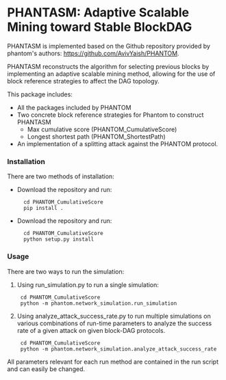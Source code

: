 # PHANTASM: Adaptive Scalable Mining toward Stable BlockDAG

PHANTASM is implemented based on the Github repository provided by phantom's authors: https://github.com/AvivYaish/PHANTOM.

PHANTASM reconstructs the algorithm for selecting previous blocks by implementing an adaptive scalable mining method, allowing for the use of block reference strategies to affect the DAG topology.

This package includes:
- All the packages included by PHANTOM
- Two concrete block reference strategies for Phantom to construct PHANTASM
    - Max cumulative score (PHANTOM_CumulativeScore)
    - Longest shortest path (PHANTOM_ShortestPath)
- An implementation of a splitting attack against the PHANTOM protocol.

### Installation
There are two methods of installation:
- Download the repository and run: 

        cd PHANTOM_CumulativeScore
        pip install .

- Download the repository and run: 

        cd PHANTOM_CumulativeScore
        python setup.py install  

### Usage
There are two ways to run the simulation:
1. Using run_simulation.py to run a single simulation:
        
        cd PHANTOM_CumulativeScore
        python -m phantom.network_simulation.run_simulation

2. Using analyze_attack_success_rate.py to run multiple simulations on various combinations of run-time parameters to analyze the success rate of a given attack on given block-DAG protocols.
        
        cd PHANTOM_CumulativeScore
        python -m phantom.network_simulation.analyze_attack_success_rate

All parameters relevant for each run method are contained in the run script and can easily be changed.
